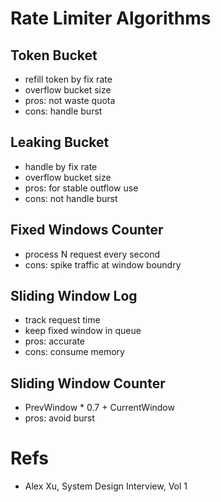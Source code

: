 # Rate Limiter Algorithms

## Token Bucket
- refill token by fix rate
- overflow bucket size
- pros: not waste quota
- cons: handle burst

## Leaking Bucket
- handle by fix rate
- overflow bucket size
- pros: for stable outflow use
- cons: not handle burst 

## Fixed Windows Counter
- process N request every second
- cons: spike traffic at window boundry

## Sliding Window Log
- track request time
- keep fixed window in queue
- pros: accurate
- cons: consume memory

## Sliding Window Counter
- PrevWindow * 0.7 + CurrentWindow
- pros: avoid burst

# Refs
- Alex Xu, System Design Interview, Vol 1
